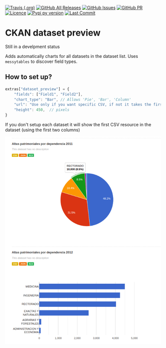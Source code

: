 [![Travis (.org)](https://img.shields.io/travis/avdata99/ckanext-datasetpreview?style=for-the-badge)](https://travis-ci.org/github/avdata99/ckanext-datasetpreview)
[![GitHub All Releases](https://img.shields.io/github/downloads/avdata99/ckanext-datasetpreview/total?style=for-the-badge)](https://github.com/avdata99/ckanext-datasetpreview/releases)
[![GitHub Issues](https://img.shields.io/github/issues/avdata99/ckanext-datasetpreview?style=for-the-badge)](https://github.com/avdata99/ckanext-datasetpreview/issues)
[![GitHub PR](https://img.shields.io/github/issues-pr/avdata99/ckanext-datasetpreview?style=for-the-badge)](https://github.com/avdata99/ckanext-datasetpreview/pulls)
[![Licence](https://img.shields.io/github/license/avdata99/ckanext-datasetpreview?style=for-the-badge)](https://github.com/avdata99/ckanext-datasetpreview/blob/master/LICENSE)
[![Pypi py version](https://img.shields.io/pypi/pyversions/ckanext-datasetpreview?style=for-the-badge)](https://pypi.org/project/ckanext-datasetpreview/)
[![Last Commit](https://img.shields.io/github/last-commit/avdata99/ckanext-datasetpreview?style=for-the-badge)](https://github.com/avdata99/ckanext-datasetpreview/commits/master)

# CKAN dataset preview

Still in a develpment status

Adds automatically charts for all datasets in the dataset list.
Uses `messytables` to discover field types.

## How to set up?

```js
extras["dataset_preview"] = {
    "fields": ["Field1", "Field2"],
    "chart_type": "Bar", // Allows 'Pie', 'Bar', 'Column'
    "url": "Use only if you want specific CSV, if not it takes the first CSV resource",
    "height": 450,  // pixels
}
```
If you don't setup each dataset it will show the first CSV resource in the dataset (using the first two columns)


![dataset-list](ckanext/datasetpreview/captures/dataset-list.png)
